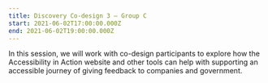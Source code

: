 ```yaml
---
title: Discovery Co-design 3 – Group C
start: 2021-06-02T17:00:00.000Z
end: 2021-06-02T19:00:00.000Z
---
```

In this session, we will work with co-design participants to explore how the Accessibility in Action website and other tools can help with supporting an accessible journey of giving feedback to companies and government.
